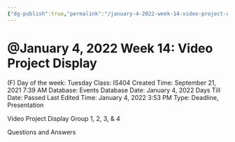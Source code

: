 ```yaml
---
{"dg-publish":true,"permalink":"/january-4-2022-week-14-video-project-display/"}
---
```


# @January 4, 2022 Week 14: Video Project Display

(F) Day of the week: Tuesday
Class: IS404
Created Time: September 21, 2021 7:39 AM
Database: Events Database
Date: January 4, 2022
Days Till Date: Passed
Last Edited Time: January 4, 2022 3:53 PM
Type: Deadline, Presentation

Video Project Display
Group 1, 2, 3, & 4

Questions and Answers